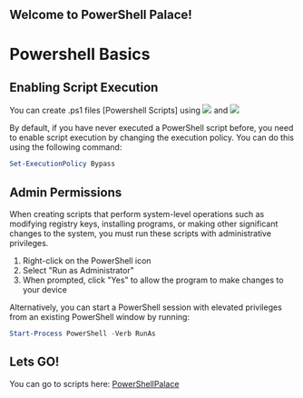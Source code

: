 ## Welcome to PowerShell Palace!

<h1>Powershell Basics</h1>

<h2>Enabling Script Execution</h2>

<p>You can create .ps1 files [Powershell Scripts] using <img src="https://img.shields.io/badge/PowerShell%20ISE-5391FE" /> and <img src="https://img.shields.io/badge/Visual%20Studio%20Code-8A2BE2" /> </p>
<p>By default, if you have never executed a PowerShell script before, you need to enable script execution by changing the execution policy. You can do this using the following command:</p>

```powershell
Set-ExecutionPolicy Bypass
````

<h2>Admin Permissions</h2>

When creating scripts that perform system-level operations such as modifying registry keys, installing programs, or making other significant changes to the system, you must run these scripts with administrative privileges. 

1. Right-click on the PowerShell icon
2. Select "Run as Administrator"
3. When prompted, click "Yes" to allow the program to make changes to your device

Alternatively, you can start a PowerShell session with elevated privileges from an existing PowerShell window by running:

```powershell
Start-Process PowerShell -Verb RunAs
````

<h2>Lets GO!</h2>

You can go to scripts here: [PowerShellPalace](https://github.com/LuksReis/PowerShellPalace/tree/main/Scripts)
